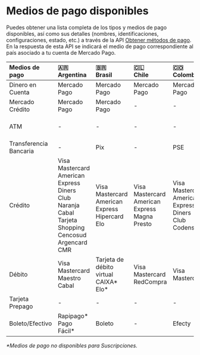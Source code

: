 # Medios de pago disponibles

Puedes obtener una lista completa de los tipos y medios de pago disponibles, así como sus detalles (nombres, identificaciones, configuraciones, estado, etc.) a través de la API [Obtener métodos de pago](/developers/es/reference/payment_methods/_payment_methods/get). En la respuesta de esta API se indicará el medio de pago correspondiente al país asociado a tu cuenta de Mercado Pago.

| Medios de pago | 🇦🇷 <br> Argentina | 🇧🇷 <br> Brasil | 🇨🇱 <br> Chile | 🇨🇴 <br> Colombia | 🇲🇽 <br> México | 🇵🇪 <br> Perú | 🇺🇾 <br>Uruguay |
| :--- | :--- | :--- | :--- | :--- | :--- | :--- | :--- |
| Dinero en Cuenta | Mercado Pago | Mercado Pago | Mercado Pago | Mercado Pago | Mercado Pago | Mercado Pago | Mercado Pago |
| Mercado Crédito | Mercado Pago | Mercado Pago | - | - | Mercado Pago | - | - |
| ATM |  -  | - | - | - | Bancomer <br> Citibanamex <br> Santander | PagoEfectivo | - |
| Transferencia Bancaria | - | Pix | - | PSE | CLABE | - | - |
| Crédito | Visa <br> Mastercard <br> American Express <br> Diners Club <br> Naranja <br> Cabal <br> Tarjeta Shopping <br> Cencosud <br> Argencard <br> CMR | Visa <br> Mastercard <br> American Express <br> Hipercard <br> Elo | Visa <br> Mastercard <br> American Express <br> Magna <br> Presto | Visa <br> Mastercard <br> American Express <br> Diners Club <br> Codensa | Visa <br> Mastercard <br> American Express | Visa <br> Diners Club <br> Mastercard <br> American Express | Visa <br> Mastercard <br> Oca <br> American Express <br> Creditel <br> Líder |
| Débito | Visa <br> Mastercard <br> Maestro <br> Cabal | Tarjeta de débito virtual CAIXA* <br> Elo* | Visa <br> Mastercard <br> RedCompra | Visa <br> Mastercard | Visa <br> Mastercard | Visa <br> Mastercard | Visa |
| Tarjeta Prepago | - | - | - | - | Mercado Pago | - | - |
| Boleto/Efectivo | Rapipago* <br> Pago Fácil* | Boleto | - | Efecty | Oxxo <br> PayCash | - | Abitab <br> Red Pagos |

_*Medios de pago no disponibles para Suscripciones._